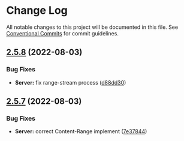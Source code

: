 # Change Log

All notable changes to this project will be documented in this file.
See [Conventional Commits](https://conventionalcommits.org) for commit guidelines.

## [2.5.8](https://github.com/hans00/fastWS/compare/v2.5.7...v2.5.8) (2022-08-03)


### Bug Fixes

* **Server:** fix range-stream process ([d88dd30](https://github.com/hans00/fastWS/commit/d88dd3042824db03452be720626c609bdbe331fd))



## [2.5.7](https://github.com/hans00/fastWS/compare/v2.5.6...v2.5.7) (2022-08-03)


### Bug Fixes

* **Server:** correct Content-Range implement ([7e37844](https://github.com/hans00/fastWS/commit/7e378446655de4754b412974503cc619a25774af))
